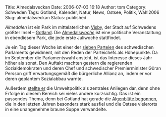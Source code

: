 Title: Almedalsveckan
Date: 2006-07-03 16:18
Author: tom
Category: Schweden
Tags: Gotland, Kalender, Natur, News, Ostsee, Politik, Wahl2006
Slug: almedalsveckan
Status: published

*Almedalen* ist ein Park im mittelaterlichen
[Visby](http://de.wikipedia.org/wiki/Visby), der Stadt auf Schwedens
größter Insel – [Gotland](http://de.wikipedia.org/wiki/Gotland). Die
[Almedals*woche*](http://www.gotland.se/almedalsveckan/) ist eine
politische Veranstaltung in ebendiesem Park, die jede erste Juliwoche
stattfindet.

Je ein Tag dieser Woche ist einer der [sieben
Parteien](http://www.fiket.de/2006/05/27/die-gegenwaertige-schwedische-regierung/)
des schwedischen Parlaments gewidment, mit den Reden der Parteichefs als
Höhepunkte. Da im September die Parlamentswahl ansteht, ist das
Interesse dieses Jahr höher als sonst. Den Auftakt machten gestern die
regierenden Sozialdemokraten und deren Chef und schwedischer
Premierminister Göran Persson griff erwartungsgemäß die bürgerliche
Allianz an, indem er vor deren geplantem Sozialabbau warnte.

Außerdem [stellte er](http://www.sr.se/Ekot/artikel.asp?artikel=890896)
die Umweltpolitik als zentrales Anliegen dar, denn ohne Erfolge in
diesem Bereich sei vieles andere kurzsichtig. Das ist ein passendes
Thema, denn bei Gotland hat gerade die [Algenblüte
begonnen](http://www.thelocal.se/article.php?ID=4234&date=20060703), die
in den letzten Jahren besonders stark ausfiel und die Ostsee vielerorts
in eine unangenehme braune Suppe verwandelte.


